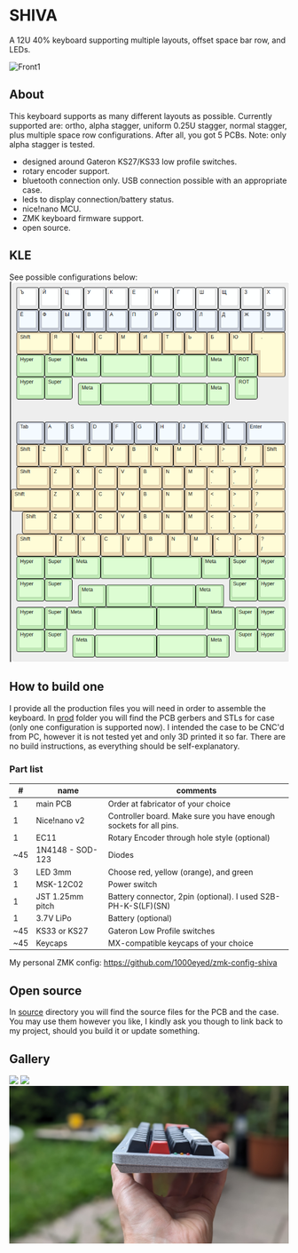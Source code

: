 # SHIVA
A 12U 40% keyboard supporting multiple layouts, offset space bar row, and LEDs.

![Front1](img/PXL_20240621_071407905.PORTRAIT.jpg)

## About

This keyboard supports as many different layouts as possible. Currently supported are: ortho, alpha stagger, uniform 0.25U stagger, normal stagger, plus multiple space row configurations. After all, you got 5 PCBs. Note: only alpha stagger is tested.
- designed around Gateron KS27/KS33 low profile switches.
- rotary encoder support.
- bluetooth connection only. USB connection possible with an appropriate case.
- leds to display connection/battery status.
- nice!nano MCU.
- ZMK keyboard firmware support.
- open source.

## KLE

See possible configurations below:
![](img/shiva-kle.png)

## How to build one

I provide all the production files you will need in order to assemble the keyboard. In [prod](prod/) folder you will find the PCB gerbers and STLs for case (only one configuration is supported now). I intended the case to be CNC'd from PC, however it is not tested yet and only 3D printed it so far. There are no build instructions, as everything should be self-explanatory.

### Part list
| #     | name                 | comments                                  |
|-------|----------------------|-------------------------------------------|
| 1     | main PCB             | Order at fabricator of your choice        |
| 1     | Nice!nano v2         | Controller board. Make sure you have enough sockets for all pins. |
| 1     | EC11                 | Rotary Encoder through hole style (optional)         |
| ~45   | 1N4148 - SOD-123     | Diodes                                    |
| 3     | LED 3mm              | Choose red, yellow (orange), and green        |
| 1     | MSK-12C02            | Power switch                              | 
| 1     | JST 1.25mm pitch     | Battery connector, 2pin (optional). I used S2B-PH-K-S(LF)(SN)        |
| 1     | 3.7V LiPo            | Battery (optional)                        |
| ~45   | KS33 or KS27         | Gateron Low Profile switches              |
| ~45   | Keycaps              | MX-compatible keycaps of your choice      |

My personal ZMK config: https://github.com/1000eyed/zmk-config-shiva

## Open source

In [source](source/) directory you will find the source files for the PCB and the case. You may use them however you like, I kindly ask you though to link back to my project, should you build it or update something.

## Gallery

![](img/PXL_20240621_071457859.PORTRAIT.jpg)
![](img/PXL_20240621_071651733.PORTRAIT.jpg)
![](img/PXL_20240621_071921859.PORTRAIT.jpg)
